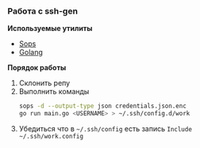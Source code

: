 ### Работа с ssh-gen



**Используемые утилиты**

- [Sops](https://github.com/mozilla/sops/releases)
- [Golang](https://golang.org/doc/install)

**Порядок работы**

1. Склонить репу
2. Выполнить команды  
    ```bash
    sops -d --output-type json credentials.json.enc
    go run main.go <USERNAME> > ~/.ssh/config.d/work
    ```
3. Убедиться что в `~/.ssh/config` есть запись `Include ~/.ssh/work.config`

